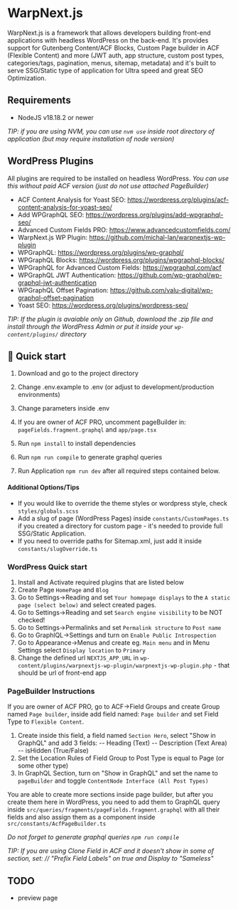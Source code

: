# WarpNext.js

WarpNext.js is a framework that allows developers building front-end
applications with headless WordPress on the back-end. It's provides support for
Gutenberg Content/ACF Blocks, Custom Page builder in ACF (Flexible Content) and
more (JWT auth, app structure, custom post types, categories/tags, pagination,
menus, sitemap, metadata) and it's built to serve SSG/Static type of application
for Ultra speed and great SEO Optimization.

## Requirements

-   NodeJS v18.18.2 or newer

_TIP: if you are using NVM, you can use `nvm use` inside root directory of
application (but may require installation of node version)_

## WordPress Plugins

All plugins are required to be installed on headless WordPress. _You can use
this without paid ACF version (just do not use attached PageBuilder)_

-   ACF Content Analysis for Yoast SEO:
    https://wordpress.org/plugins/acf-content-analysis-for-yoast-seo/
-   Add WPGraphQL SEO: https://wordpress.org/plugins/add-wpgraphql-seo/
-   Advanced Custom Fields PRO: https://www.advancedcustomfields.com/
-   WarpNext.js WP Plugin: https://github.com/michal-lan/warpnextjs-wp-plugin
-   WPGraphQL: https://wordpress.org/plugins/wp-graphql/
-   WPGraphQL Blocks: https://wordpress.org/plugins/wpgraphql-blocks/
-   WPGraphQL for Advanced Custom Fields: https://wpgraphql.com/acf
-   WPGraphQL JWT Authentication:
    https://github.com/wp-graphql/wp-graphql-jwt-authentication
-   WPGraphQL Offset Pagination:
    https://github.com/valu-digital/wp-graphql-offset-pagination
-   Yoast SEO: https://wordpress.org/plugins/wordpress-seo/

_TIP: If the plugin is avaiable only on Github, download the .zip file and
install through the WordPress Admin or put it inside your `wp-content/plugins/`
directory_

## 🚀 Quick start

1. Download and go to the project directory
2. Change .env.example to .env (or adjust to development/production
   environments)
3. Change parameters inside .env

4. If you are owner of ACF PRO, uncomment pageBuilder in:
   `pageFields.fragment.graphql` and `app/page.tsx`
5. Run `npm install` to install dependencies
6. Run `npm run compile` to generate graphql queries
7. Run Application `npm run dev` after all required steps contained below.

#### Additional Options/Tips

-   If you would like to override the theme styles or wordpress style, check
    `styles/globals.scss`
-   Add a slug of page (WordPress Pages) inside `constants/CustomPages.ts` if
    you created a directory for custom page - it's needed to provide full
    SSG/Static Application.
-   If you need to override paths for Sitemap.xml, just add it inside
    `constants/slugOverride.ts`

### WordPress Quick start

1. Install and Activate required plugins that are listed below
2. Create Page `HomePage` and `Blog`
3. Go to Settings->Reading and set `Your homepage displays` to the
   `A static page (select below)` and select created pages.
4. Go to Settings->Reading and set `Search engine visibility` to be NOT checked!
5. Go to Settings->Permalinks and set `Permalink structure` to `Post name`
6. Go to GraphlQL->Settings and turn on `Enable Public Introspection`
7. Go to Appearance->Menus and create eg. `Main menu` and in Menu Settings
   select `Display location` to `Primary`
8. Change the defined url `NEXTJS_APP_URL` in
   `wp-content/plugins/warpnextjs-wp-plugin/warpnextjs-wp-plugin.php` - that
   should be url of front-end app

### PageBuilder Instructions

If you are owner of ACF PRO, go to ACF->Field Groups and create Group named
`Page builder`, inside add field named: `Page builder` and set Field Type to
`Flexible Content`.

1. Create inside this field, a field named `Section Hero`, select "Show in
   GraphQL" and add 3 fields: -- Heading (Text) -- Description (Text Area) --
   isHidden (True/False)
2. Set the Location Rules of Field Group to Post Type is equal to Page (or some
   other type)
3. In GraphQL Section, turn on "Show in GraphQL" and set the name to
   `pageBuilder` and toggle `ContentNode Interface (All Post Types)`

You are able to create more sections inside page builder, but after you create
them here in WordPress, you need to add them to GraphQL query inside
`src/queries/fragments/pageFields.fragment.graphql` with all their fields and
also assign them as a component inside `src/constants/AcfPageBuilder.ts`

_Do not forget to generate graphql queries `npm run compile`_

_TIP: If you are using Clone Field in ACF and it doesn't show in some of
section, set: // "Prefix Field Labels" on true and Display to "Sameless"_

## TODO

-   preview page
